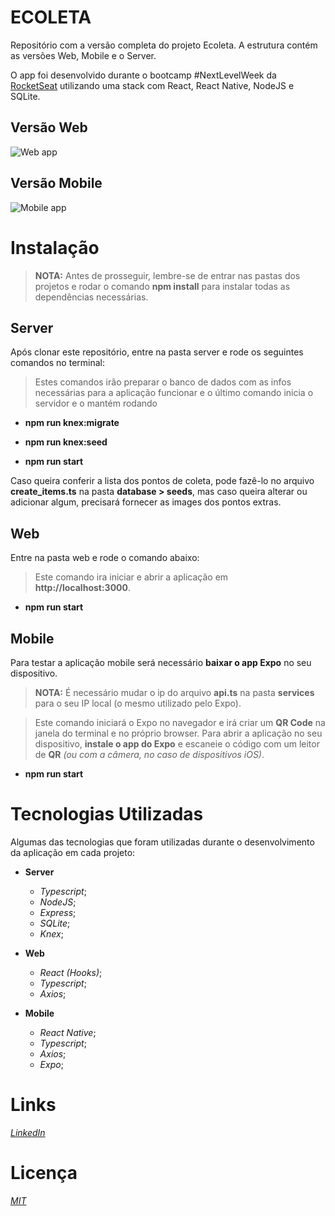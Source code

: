 # ECOLETA
Repositório com a versão completa do projeto Ecoleta. A estrutura contém as versões Web, Mobile e o Server.

O app foi desenvolvido durante o bootcamp #NextLevelWeek da [RocketSeat](https://rocketseat.com.br/) utilizando uma stack com React, React Native, NodeJS e SQLite.

## Versão Web

![Web app](https://i.ibb.co/TbcGnfW/Capturar.png)

## Versão Mobile 

![Mobile app](https://i.ibb.co/7gs4bTh/Capturar2.png)


# Instalação

> **NOTA:** Antes de prosseguir, lembre-se de entrar nas pastas dos projetos e rodar o comando **npm install** para instalar todas as dependências necessárias.

## Server    

Após clonar este repositório, entre na pasta server e rode os seguintes comandos no terminal:
  
  > Estes comandos irão preparar o banco de dados com as infos necessárias para a aplicação funcionar e o último comando inicia o servidor e o mantém rodando

  - **npm run knex:migrate**
  
  - **npm run knex:seed**
  
  - **npm run start**
  
Caso queira conferir a lista dos pontos de coleta, pode fazê-lo no arquivo **create_items.ts** na pasta **database > seeds**, mas caso queira alterar ou adicionar algum, precisará fornecer as images dos pontos extras.

  
## Web

Entre na pasta web e rode o comando abaixo:
  
  > Este comando ira iniciar e abrir a aplicação em **http://localhost:3000**.
  
  - **npm run start**
  
## Mobile    

Para testar a aplicação mobile será necessário **baixar o app Expo** no seu dispositivo.

   > **NOTA:** É necessário mudar o ip do arquivo **api.ts** na pasta **services** para o seu IP local (o mesmo utilizado pelo Expo).
  
  > Este comando iniciará o Expo no navegador e irá criar um **QR Code** na janela do terminal e no próprio browser. Para abrir a aplicação no seu dispositivo, **instale o app do Expo** e escaneie o código com um leitor de **QR** *(ou com a câmera, no caso de dispositivos iOS)*.
  
  - **npm run start**
  
  
# Tecnologias Utilizadas

Algumas das tecnologias que foram utilizadas durante o desenvolvimento da aplicação em cada projeto:
  
  - **Server**
    - *Typescript*;
    - *NodeJS*;
    - *Express*;
    - *SQLite*;
    - *Knex*;
    
   - **Web**
     - *React (Hooks)*;
     - *Typescript*;
     - *Axios*;
    
   - **Mobile**
     - *React Native*;
     - *Typescript*;
     - *Axios*;
     - *Expo*;
   
# Links

*[LinkedIn](https://www.linkedin.com/in/mrodrigolira/)*

# Licença

*[MIT](https://tldrlegal.com/license/mit-license)*
